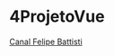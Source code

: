 # 4ProjetoVue

[Canal Felipe Battisti](https://www.youtube.com/playlist?list=PLnDvRpP8BnezDglaAvtWgQXzsOmXUuRHL)
